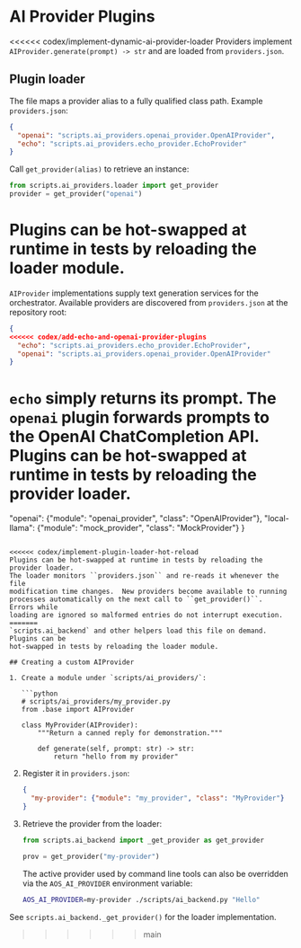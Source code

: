 # AI Provider Plugins

<<<<<< codex/implement-dynamic-ai-provider-loader
Providers implement `AIProvider.generate(prompt) -> str` and are loaded from
`providers.json`.

## Plugin loader

The file maps a provider alias to a fully qualified class path. Example
`providers.json`:

```json
{
  "openai": "scripts.ai_providers.openai_provider.OpenAIProvider",
  "echo": "scripts.ai_providers.echo_provider.EchoProvider"
}
```

Call `get_provider(alias)` to retrieve an instance:

```python
from scripts.ai_providers.loader import get_provider
provider = get_provider("openai")
```

Plugins can be hot-swapped at runtime in tests by reloading the loader module.
=======
`AIProvider` implementations supply text generation services for the
orchestrator.  Available providers are discovered from `providers.json` at the
repository root:

```json
{
<<<<<< codex/add-echo-and-openai-provider-plugins
  "echo": "scripts.ai_providers.echo_provider.EchoProvider",
  "openai": "scripts.ai_providers.openai_provider.OpenAIProvider"
}
```

`echo` simply returns its prompt. The `openai` plugin forwards prompts to the
OpenAI ChatCompletion API. Plugins can be hot-swapped at runtime in tests by
reloading the provider loader.
=======
  "openai": {"module": "openai_provider", "class": "OpenAIProvider"},
  "local-llama": {"module": "mock_provider", "class": "MockProvider"}
}
```

<<<<<< codex/implement-plugin-loader-hot-reload
Plugins can be hot-swapped at runtime in tests by reloading the provider loader.
The loader monitors ``providers.json`` and re-reads it whenever the file
modification time changes.  New providers become available to running
processes automatically on the next call to ``get_provider()``.  Errors while
loading are ignored so malformed entries do not interrupt execution.
=======
`scripts.ai_backend` and other helpers load this file on demand.  Plugins can be
hot-swapped in tests by reloading the loader module.

## Creating a custom AIProvider

1. Create a module under `scripts/ai_providers/`:

   ```python
   # scripts/ai_providers/my_provider.py
   from .base import AIProvider

   class MyProvider(AIProvider):
       """Return a canned reply for demonstration."""

       def generate(self, prompt: str) -> str:
           return "hello from my provider"
   ```

2. Register it in `providers.json`:

   ```json
   {
     "my-provider": {"module": "my_provider", "class": "MyProvider"}
   }
   ```

3. Retrieve the provider from the loader:

   ```python
   from scripts.ai_backend import _get_provider as get_provider

   prov = get_provider("my-provider")
   ```

   The active provider used by command line tools can also be overridden via the
   `AOS_AI_PROVIDER` environment variable:

   ```bash
   AOS_AI_PROVIDER=my-provider ./scripts/ai_backend.py "Hello"
   ```

See `scripts.ai_backend._get_provider()` for the loader implementation.
>>>>>> main
